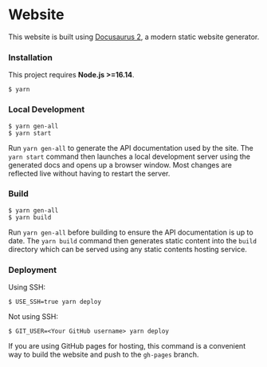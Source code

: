 # Website

This website is built using [Docusaurus 2](https://docusaurus.io/), a modern static website generator.

### Installation

This project requires **Node.js >=16.14**.

```
$ yarn
```

### Local Development

```
$ yarn gen-all
$ yarn start
```

Run `yarn gen-all` to generate the API documentation used by the site. The `yarn start` command then launches a local development server using the generated docs and opens up a browser window. Most changes are reflected live without having to restart the server.

### Build

```
$ yarn gen-all
$ yarn build
```

Run `yarn gen-all` before building to ensure the API documentation is up to date. The `yarn build` command then generates static content into the `build` directory which can be served using any static contents hosting service.

### Deployment

Using SSH:

```
$ USE_SSH=true yarn deploy
```

Not using SSH:

```
$ GIT_USER=<Your GitHub username> yarn deploy
```

If you are using GitHub pages for hosting, this command is a convenient way to build the website and push to the `gh-pages` branch.
